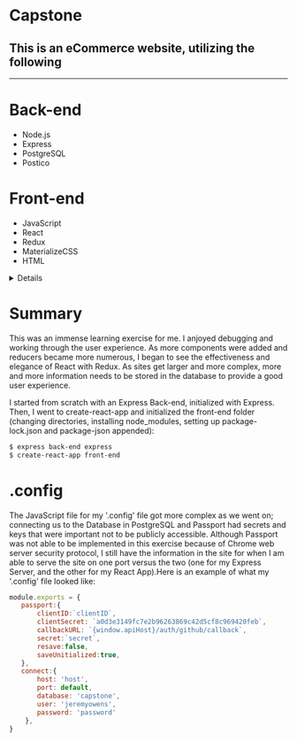 # Capstone
## This is an eCommerce website, utilizing the following
 - - - -

# Back-end
 
 * Node.js
 * Express
 * PostgreSQL
 * Postico

# Front-end
 
 * JavaScript
 * React
 * Redux
 * MaterializeCSS
 * HTML

 <details>
 
* Back-End
  * NodeJS
   * Express
   * Cross-Origin Compatibility
   * npm
    * node_modules
     * Helmet
     * bCrypt
     * Cookie Parser
     * Passport
     * Express Session
  * PostgreSQL
   * Postico
   * PostMan 
* Front-End
 * JavaScript
   * ReactJS
    * Create-React-App
    * node_modules
    * React-Router-Dom
    * Link
    * Router-Dom
    * Component
    * Axios
 * SweetAlert
  * MaterializeCSS
 * HTML
 * Stripe Card Payment Method
 * Simplifica Imported Font
 * Redux
   * Login tokens
   * Connect
   * Bind Action Creators
   * Map State to Props
   * Map Dispatch to Props
</details>
   
# Summary
   
   This was an immense learning exercise for me. I anjoyed debugging and working through the user experience. As more components were added and reducers became more numerous, I began to see the effectiveness and elegance of React with Redux. As sites get larger and more complex, more and more information needs to be stored in the database to provide a good user experience. 
   
   I started from scratch with an Express Back-end, initialized with Express. Then, I went to create-react-app and initialized the front-end folder (changing directories, installing node_modules, setting up package-lock.json and package-json appended): 
   ```bash
   $ express back-end express
   $ create-react-app front-end
   ```
   

# .config 

The JavaScript file for my '.config' file got more complex as we went on; connecting us to the Database in PostgreSQL and Passport had secrets and keys that were important not to be publicly accessible. Although Passport was not able to be implemented in this exercise because of Chrome web server security protocol, I still have the information in the site for when I am able to serve the site on one port versus the two (one for my Express Server, and the other for my React App).Here is an example of what my '.config' file looked like:
 
 ```javascript
 module.exports = {
    passport:{
        clientID:`clientID`,
        clientSecret: `a0d3e3149fc7e2b96263869c42d5cf8c969420feb`,
        callbackURL: `{window.apiHost}/auth/github/callback`,
        secret:`secret`,
        resave:false,
        saveUnitialized:true,
    },
    connect:{
        host: 'host',
        port: default,
        database: 'capstone',
        user: 'jeremyowens',
        password: 'password'
     },
}
 ```

